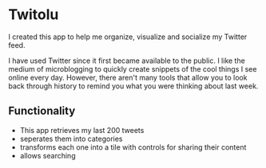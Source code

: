 Twitolu
=======

I created this app to help me organize, visualize and socialize my Twitter feed.


I have used Twitter since it first became available to the public. 
I like the medium of microblogging to quickly create snippets of the cool things I see online every day.
However, there aren't many tools that allow you to look back through history to remind you what you were thinking about last week.

## Functionality
* This app retrieves my last 200 tweets
* seperates them into categories
* transforms each one into a tile with controls for sharing their content
* allows searching 
